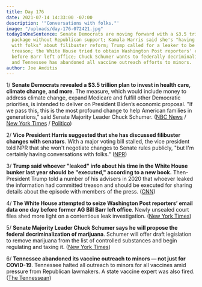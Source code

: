 ```yaml
---
title: Day 176
date: 2021-07-14 14:33:00 -07:00
description: '"Conversations with folks."'
image: "/uploads/day-176-072421.jpg"
todayInOneSentence: Senate Democrats are moving forward with a $3.5 trillion spending
  package without Republican support; Kamala Harris said she's "having conversations
  with folks" about filibuster reform; Trump called for a leaker to be executed for
  treason; the White House tried to obtain Washington Post reporters' email data right
  before Barr left office; Chuck Schumer wants to federally decriminalize marijuana;
  and Tennessee has abandoned all vaccine outreach efforts to minors.
author: Joe Amditis
---
```


1/ **Senate Democrats revealed a $3.5 trillion plan to invest in health care, climate change, and more**. The measure, which would include money to address climate change, expand Medicare and fulfill other Democratic priorities, is intended to deliver on President Biden’s economic proposal. "If we pass this, this is the most profound change to help American families in generations," said Senate Majority Leader Chuck Schumer. ([NBC News](https://www.nbcnews.com/politics/congress/senate-democrats-reveal-3-5-trillion-plan-invest-health-care-n1273893) / [New York Times](https://www.nytimes.com/2021/07/13/us/politics/democrats-economic-plan.html) / [Politico](https://www.politico.com/news/2021/07/13/democrats-spending-plan-biden-agenda-499593))

2/ **Vice President Harris suggested that she has discussed filibuster changes with senators**. With a major voting bill stalled, the vice president told NPR that she won't negotiate changes to Senate rules publicly, "but I'm certainly having conversations with folks." ([NPR](https://www.npr.org/2021/07/13/1015581214/vice-president-harris-hints-that-she-is-discussing-filibuster-changes-with-senat))

3/ **Trump said whoever "leaked" info about his time in the White House bunker last year should be "executed," according to a new book.** Then-President Trump told a number of his advisers in 2020 that whoever leaked the information had committed treason and should be executed for sharing details about the episode with members of the press. ([CNN](https://www.cnn.com/2021/07/13/politics/trump-white-house-bunker-leak-executed-treason-book-claims/index.html))

4/ **The White House attempted to seize Washington Post reporters’ email data one day before former AG Bill Barr left office**. Newly unsealed court files shed more light on a contentious leak investigation. ([New York Times](https://www.nytimes.com/2021/07/13/us/politics/barr-justice-reporters-emails.html))

5/ **Senate Majority Leader Chuck Schumer says he will propose the federal decriminalization of marijuana**. Schumer will offer draft legislation to remove marijuana from the list of controlled substances and begin regulating and taxing it. ([New York Times](https://www.nytimes.com/2021/07/14/us/politics/marijuana-legalization-schumer.html))

6/ **Tennessee abandoned its vaccine outreach to minors — not just for COVID-19**. Tennessee halted all outreach to minors for all vaccines amid pressure from Republican lawmakers. A state vaccine expert was also fired. ([The Tennessean](https://www.tennessean.com/story/news/health/2021/07/13/tennessee-halts-all-vaccine-outreach-minors-not-just-covid-19/7928701002/))